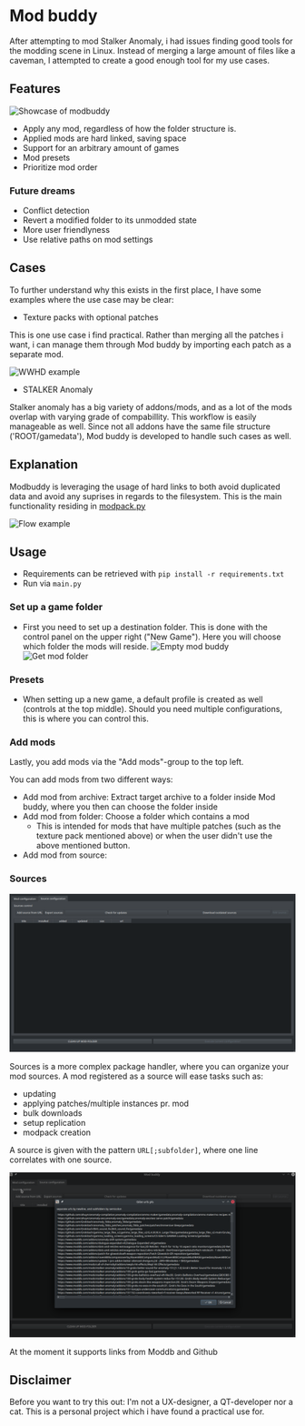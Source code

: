 # Mod buddy

After attempting to mod Stalker Anomaly, i had issues finding good tools for the modding scene in Linux. Instead of merging a large amount of files like a caveman, I attempted to create a good enough tool for my use cases.

## Features

![Showcase of modbuddy](docs/img/Screenshot_20210303_215430.png)

- Apply any mod, regardless of how the folder structure is.
- Applied mods are hard linked, saving space
- Support for an arbitrary amount of games
- Mod presets
- Prioritize mod order

### Future dreams
- Conflict detection
- Revert a modified folder to its unmodded state
- More user friendlyness
- Use relative paths on mod settings


## Cases

To further understand why this exists in the first place, I have some examples where the use case may be clear:

- Texture packs with optional patches

This is one use case i find practical. Rather than merging all the patches i want, i can manage them through Mod buddy by importing each patch as a separate mod.

![WWHD example](docs/img/Screenshot_20210303_211124.png)

- STALKER Anomaly

Stalker anomaly has a big variety of addons/mods, and as a lot of the mods overlap with varying grade of compabillity. This workflow is easily manageable as well. Since not all addons have the same file structure ('ROOT/gamedata'), Mod buddy is developed to handle such cases as well.

## Explanation

Modbuddy is leveraging the usage of hard links to both avoid duplicated data and avoid any suprises in regards to the filesystem. This is the main functionality residing in [modpack.py](https://github.com/OlavStornes/ModBuddy/blob/master/modpack.py)

![Flow example](docs/img/modbuddy_flow.jpeg)

## Usage

- Requirements can be retrieved with `pip install -r requirements.txt`
- Run via `main.py` 

### Set up a game folder

- First you need to set up a destination folder. This is done with the control panel on the upper right ("New Game"). Here you will choose which folder the mods will reside.
![Empty mod buddy](docs/img/Screenshot_20210303_220901.png)
![Get mod folder](docs/img/Screenshot_20210303_220002.png)


### Presets
- When setting up a new game, a default profile is created as well (controls at the top middle). Should you need multiple configurations, this is where you can control this.


### Add mods
Lastly, you add mods via the "Add mods"-group to the top left.

You can add mods from two different ways:
- Add mod from archive: Extract target archive to a folder inside Mod buddy, where you then can choose the folder inside
- Add mod from folder: Choose a folder which contains a mod 
	- This is intended for mods that have multiple patches (such as the texture pack mentioned above) or when the user didn't use the above mentioned button.
- Add mod from source: 

### Sources
![Sources up](docs/img/sources_ui.png)

Sources is a more complex package handler, where you can organize your mod sources.
A mod registered as a source will ease tasks such as:
- updating
- applying patches/multiple instances pr. mod
- bulk downloads
- setup replication
- modpack creation

A source is given with the pattern `URL[;subfolder]`, where one line correlates with one source.

![Sources example](docs/img/sources_usecase.png)

At the moment it supports links from Moddb and Github


## Disclaimer
Before you want to try this out: I'm not a UX-designer, a QT-developer nor a cat. This is a personal project which i have found a practical use for.
